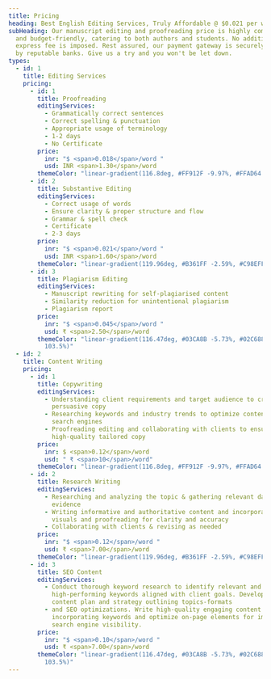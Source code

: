```yaml
---
title: Pricing
heading: Best English Editing Services, Truly Affordable @ $0.021 per word
subHeading: Our manuscript editing and proofreading price is highly competitive
  and budget-friendly, catering to both authors and students. No additional
  express fee is imposed. Rest assured, our payment gateway is securely managed
  by reputable banks. Give us a try and you won't be let down.
types:
  - id: 1
    title: Editing Services
    pricing:
      - id: 1
        title: Proofreading
        editingServices:
          - Grammatically correct sentences
          - Correct spelling & punctuation
          - Appropriate usage of terminology
          - 1-2 days
          - No Certificate
        price:
          inr: "$ <span>0.018</span>/word "
          usd: INR <span>1.30</span>/word
        themeColor: "linear-gradient(116.8deg, #FF912F -9.97%, #FFAD64 105%)"
      - id: 2
        title: Substantive Editing
        editingServices:
          - Correct usage of words
          - Ensure clarity & proper structure and flow
          - Grammar & spell check
          - Certificate
          - 2-3 days
        price:
          inr: "$ <span>0.021</span>/word "
          usd: INR <span>1.60</span>/word
        themeColor: "linear-gradient(119.96deg, #B361FF -2.59%, #C98EFF 104.08%)"
      - id: 3
        title: Plagiarism Editing
        editingServices:
          - Manuscript rewriting for self-plagiarised content
          - Similarity reduction for unintentional plagiarism
          - Plagiarism report
        price:
          inr: "$ <span>0.045</span>/word "
          usd: ₹ <span>2.50</span>/word
        themeColor: "linear-gradient(116.47deg, #03CA8B -5.73%, #02C688 -5.72%, #05E29C
          103.5%)"
  - id: 2
    title: Content Writing
    pricing:
      - id: 1
        title: Copywriting
        editingServices:
          - Understanding client requirements and target audience to craft
            persuasive copy
          - Researching keywords and industry trends to optimize content for
            search engines
          - Proofreading editing and collaborating with clients to ensure
            high-quality tailored copy
        price:
          inr: $ <span>0.12</span>/word
          usd: " ₹ <span>10</span>/word"
        themeColor: "linear-gradient(116.8deg, #FF912F -9.97%, #FFAD64 105%)"
      - id: 2
        title: Research Writing
        editingServices:
          - Researching and analyzing the topic & gathering relevant data and
            evidence
          - Writing informative and authoritative content and incorporating
            visuals and proofreading for clarity and accuracy
          - Collaborating with clients & revising as needed
        price:
          inr: "$ <span>0.12</span>/word "
          usd: ₹ <span>7.00</span>/word
        themeColor: "linear-gradient(119.96deg, #B361FF -2.59%, #C98EFF 104.08%)"
      - id: 3
        title: SEO Content
        editingServices:
          - Conduct thorough keyword research to identify relevant and
            high-performing keywords aligned with client goals. Develop a
            content plan and strategy outlining topics-formats
          - and SEO optimizations. Write high-quality engaging content
            incorporating keywords and optimize on-page elements for improved
            search engine visibility.
        price:
          inr: "$ <span>0.10</span>/word "
          usd: ₹ <span>7.00</span>/word
        themeColor: "linear-gradient(116.47deg, #03CA8B -5.73%, #02C688 -5.72%, #05E29C
          103.5%)"
---
```

